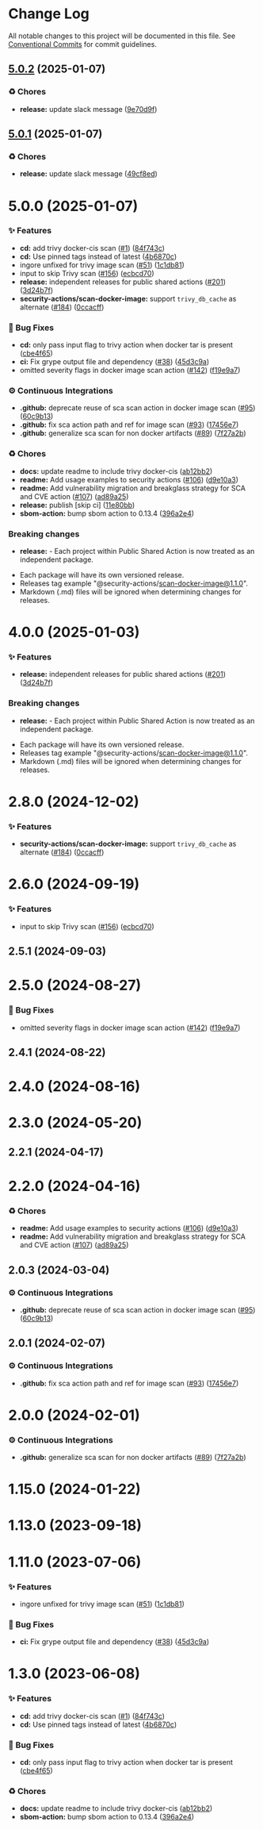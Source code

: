 # Change Log

All notable changes to this project will be documented in this file.
See [Conventional Commits](https://conventionalcommits.org) for commit guidelines.

## [5.0.2](https://github.com/Kong/public-shared-actions/compare/@security-actions/scan-docker-image@5.0.1...@security-actions/scan-docker-image@5.0.2) (2025-01-07)


### ♻️ Chores

* **release:** update slack message ([9e70d9f](https://github.com/Kong/public-shared-actions/commit/9e70d9f11deb6409c437cdac85c857340e799e63))





## [5.0.1](https://github.com/Kong/public-shared-actions/compare/@security-actions/scan-docker-image@5.0.0...@security-actions/scan-docker-image@5.0.1) (2025-01-07)


### ♻️ Chores

* **release:** update slack message ([49cf8ed](https://github.com/Kong/public-shared-actions/commit/49cf8ed6b6455d90c7b9c6faae263763a1ce3e35))





# 5.0.0 (2025-01-07)


### ✨ Features

* **cd:** add trivy docker-cis scan ([#1](https://github.com/Kong/public-shared-actions/issues/1)) ([84f743c](https://github.com/Kong/public-shared-actions/commit/84f743cf7cfdf5e75dc81e5c158c7e3d6181ced4))
* **cd:** Use pinned tags instead of latest  ([4b6870c](https://github.com/Kong/public-shared-actions/commit/4b6870cbdd4a0c8b78d77e9a210de7fa9eecc18d))
* ingore unfixed for trivy image scan ([#51](https://github.com/Kong/public-shared-actions/issues/51)) ([1c1db81](https://github.com/Kong/public-shared-actions/commit/1c1db81d4bc99d8c87058fba34203419a0fd0604))
* input to skip Trivy scan  ([#156](https://github.com/Kong/public-shared-actions/issues/156)) ([ecbcd70](https://github.com/Kong/public-shared-actions/commit/ecbcd7051e12e6e3dc37dc890820bbce457bc05f))
* **release:** independent releases for public shared actions ([#201](https://github.com/Kong/public-shared-actions/issues/201)) ([3d24b7f](https://github.com/Kong/public-shared-actions/commit/3d24b7f70c912df037063a571e59e789f4e49fc2))
* **security-actions/scan-docker-image:** support `trivy_db_cache` as alternate ([#184](https://github.com/Kong/public-shared-actions/issues/184)) ([0ccacff](https://github.com/Kong/public-shared-actions/commit/0ccacffed804d85da3f938a1b78c12831935f992))


### 🐛 Bug Fixes

* **cd:** only pass input flag to trivy action when docker tar is present ([cbe4f65](https://github.com/Kong/public-shared-actions/commit/cbe4f65b04769cf67756f52984fc8508207d5f64))
* **ci:** Fix grype output file and dependency ([#38](https://github.com/Kong/public-shared-actions/issues/38)) ([45d3c9a](https://github.com/Kong/public-shared-actions/commit/45d3c9a9e2e8ea822429c745f9cd755e38879752))
* omitted severity flags in docker image scan action ([#142](https://github.com/Kong/public-shared-actions/issues/142)) ([f19e9a7](https://github.com/Kong/public-shared-actions/commit/f19e9a7b75f547a5908e658627650a2175340dca))


### ⚙️ Continuous Integrations

* **.github:** deprecate reuse of sca scan action in docker image scan ([#95](https://github.com/Kong/public-shared-actions/issues/95)) ([60c9b13](https://github.com/Kong/public-shared-actions/commit/60c9b136104671b7091b2306c599d80fec34ae3f))
* **.github:** fix sca action path and ref for image scan ([#93](https://github.com/Kong/public-shared-actions/issues/93)) ([17456e7](https://github.com/Kong/public-shared-actions/commit/17456e74cf062b1d29d751331d8e2f5ac5baedd4))
* **.github:** generalize sca scan for non docker artifacts ([#89](https://github.com/Kong/public-shared-actions/issues/89)) ([7f27a2b](https://github.com/Kong/public-shared-actions/commit/7f27a2becf7cfbda29125107f07b1482fabe3b77))


### ♻️ Chores

* **docs:** update readme to include trivy docker-cis ([ab12bb2](https://github.com/Kong/public-shared-actions/commit/ab12bb2e88ed367ab47d1110f698cbfa3c68c0c5))
* **readme:** Add usage examples to security actions ([#106](https://github.com/Kong/public-shared-actions/issues/106)) ([d9e10a3](https://github.com/Kong/public-shared-actions/commit/d9e10a320e1fe023ac52e380d349b26bba67152b))
* **readme:** Add vulnerability migration and breakglass strategy for SCA and CVE action ([#107](https://github.com/Kong/public-shared-actions/issues/107)) ([ad89a25](https://github.com/Kong/public-shared-actions/commit/ad89a255ff44a03377215b8bccbfdc17c8c7fb46))
* **release:** publish [skip ci] ([11e80bb](https://github.com/Kong/public-shared-actions/commit/11e80bb231ae182696a52f7ec7b0b9fae53303bf))
* **sbom-action:** bump sbom action to 0.13.4 ([396a2e4](https://github.com/Kong/public-shared-actions/commit/396a2e4e87b05d84df19455395a64b5aa2a967a5))


### Breaking changes

* **release:** - Each project within Public Shared Action is now treated as an independent package.
- Each package will have its own versioned release.
- Releases tag example "@security-actions/scan-docker-image@1.1.0".
- Markdown (.md) files will be ignored when determining changes for releases.





# 4.0.0 (2025-01-03)


### ✨ Features

* **release:** independent releases for public shared actions ([#201](https://github.com/Kong/public-shared-actions/issues/201)) ([3d24b7f](https://github.com/Kong/public-shared-actions/commit/3d24b7f70c912df037063a571e59e789f4e49fc2))


### Breaking changes

* **release:** - Each project within Public Shared Action is now treated as an independent package.
- Each package will have its own versioned release.
- Releases tag example "@security-actions/scan-docker-image@1.1.0".
- Markdown (.md) files will be ignored when determining changes for releases.



# 2.8.0 (2024-12-02)


### ✨ Features

* **security-actions/scan-docker-image:** support `trivy_db_cache` as alternate ([#184](https://github.com/Kong/public-shared-actions/issues/184)) ([0ccacff](https://github.com/Kong/public-shared-actions/commit/0ccacffed804d85da3f938a1b78c12831935f992))



# 2.6.0 (2024-09-19)


### ✨ Features

* input to skip Trivy scan  ([#156](https://github.com/Kong/public-shared-actions/issues/156)) ([ecbcd70](https://github.com/Kong/public-shared-actions/commit/ecbcd7051e12e6e3dc37dc890820bbce457bc05f))



## 2.5.1 (2024-09-03)



# 2.5.0 (2024-08-27)


### 🐛 Bug Fixes

* omitted severity flags in docker image scan action ([#142](https://github.com/Kong/public-shared-actions/issues/142)) ([f19e9a7](https://github.com/Kong/public-shared-actions/commit/f19e9a7b75f547a5908e658627650a2175340dca))



## 2.4.1 (2024-08-22)



# 2.4.0 (2024-08-16)



# 2.3.0 (2024-05-20)



## 2.2.1 (2024-04-17)



# 2.2.0 (2024-04-16)


### ♻️ Chores

* **readme:** Add usage examples to security actions ([#106](https://github.com/Kong/public-shared-actions/issues/106)) ([d9e10a3](https://github.com/Kong/public-shared-actions/commit/d9e10a320e1fe023ac52e380d349b26bba67152b))
* **readme:** Add vulnerability migration and breakglass strategy for SCA and CVE action ([#107](https://github.com/Kong/public-shared-actions/issues/107)) ([ad89a25](https://github.com/Kong/public-shared-actions/commit/ad89a255ff44a03377215b8bccbfdc17c8c7fb46))



## 2.0.3 (2024-03-04)


### ⚙️ Continuous Integrations

* **.github:** deprecate reuse of sca scan action in docker image scan ([#95](https://github.com/Kong/public-shared-actions/issues/95)) ([60c9b13](https://github.com/Kong/public-shared-actions/commit/60c9b136104671b7091b2306c599d80fec34ae3f))



## 2.0.1 (2024-02-07)


### ⚙️ Continuous Integrations

* **.github:** fix sca action path and ref for image scan ([#93](https://github.com/Kong/public-shared-actions/issues/93)) ([17456e7](https://github.com/Kong/public-shared-actions/commit/17456e74cf062b1d29d751331d8e2f5ac5baedd4))



# 2.0.0 (2024-02-01)


### ⚙️ Continuous Integrations

* **.github:** generalize sca scan for non docker artifacts ([#89](https://github.com/Kong/public-shared-actions/issues/89)) ([7f27a2b](https://github.com/Kong/public-shared-actions/commit/7f27a2becf7cfbda29125107f07b1482fabe3b77))



# 1.15.0 (2024-01-22)



# 1.13.0 (2023-09-18)



# 1.11.0 (2023-07-06)


### ✨ Features

* ingore unfixed for trivy image scan ([#51](https://github.com/Kong/public-shared-actions/issues/51)) ([1c1db81](https://github.com/Kong/public-shared-actions/commit/1c1db81d4bc99d8c87058fba34203419a0fd0604))


### 🐛 Bug Fixes

* **ci:** Fix grype output file and dependency ([#38](https://github.com/Kong/public-shared-actions/issues/38)) ([45d3c9a](https://github.com/Kong/public-shared-actions/commit/45d3c9a9e2e8ea822429c745f9cd755e38879752))



# 1.3.0 (2023-06-08)


### ✨ Features

* **cd:** add trivy docker-cis scan ([#1](https://github.com/Kong/public-shared-actions/issues/1)) ([84f743c](https://github.com/Kong/public-shared-actions/commit/84f743cf7cfdf5e75dc81e5c158c7e3d6181ced4))
* **cd:** Use pinned tags instead of latest  ([4b6870c](https://github.com/Kong/public-shared-actions/commit/4b6870cbdd4a0c8b78d77e9a210de7fa9eecc18d))


### 🐛 Bug Fixes

* **cd:** only pass input flag to trivy action when docker tar is present ([cbe4f65](https://github.com/Kong/public-shared-actions/commit/cbe4f65b04769cf67756f52984fc8508207d5f64))


### ♻️ Chores

* **docs:** update readme to include trivy docker-cis ([ab12bb2](https://github.com/Kong/public-shared-actions/commit/ab12bb2e88ed367ab47d1110f698cbfa3c68c0c5))
* **sbom-action:** bump sbom action to 0.13.4 ([396a2e4](https://github.com/Kong/public-shared-actions/commit/396a2e4e87b05d84df19455395a64b5aa2a967a5))
